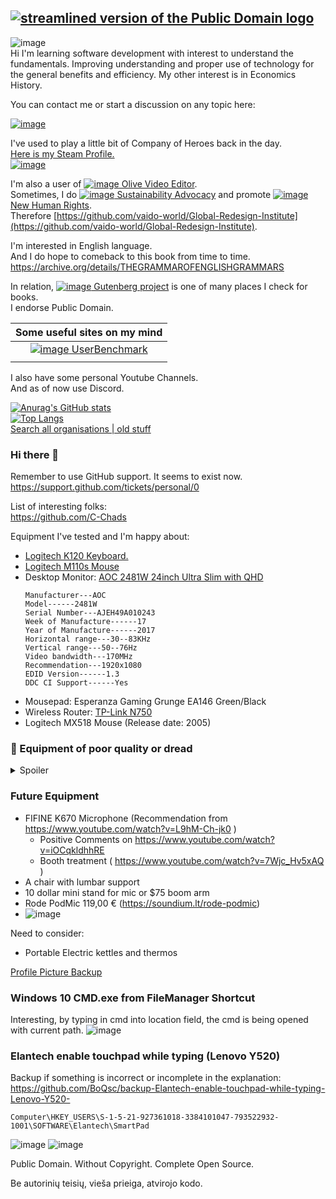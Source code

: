 [![streamlined version of the Public Domain logo](https://openclipart.org/image/400px/211358)](https://openclipart.org/detail/211358/public-domain-logo)  
---
![image](https://user-images.githubusercontent.com/21064622/174440987-26fa3949-188a-4723-a064-f8a5d97ec30e.png)  
Hi I'm learning software development with interest to understand the fundamentals. 
Improving understanding and proper use of technology for the general benefits and efficiency.
My other interest is in Economics History.

You can contact me or start a discussion on any topic here:  

[![image](https://user-images.githubusercontent.com/21064622/174441705-82e2f6c2-52c7-42d5-94ba-23a02b22f2d3.png)](https://github.com/orgs/vaido-world/discussions)

I've used to play a little bit of Company of Heroes back in the day.  
[Here is my Steam Profile.  
![image](https://user-images.githubusercontent.com/21064622/174442066-7ed757c4-57e3-4431-acfe-fb9461930616.png)](https://steamcommunity.com/profiles/76561198072601792)

I'm also a user of [![image](https://user-images.githubusercontent.com/21064622/174442531-db9f3202-ddd2-44d8-bc77-0190aba2f98d.png)
Olive Video Editor](https://github.com/olive-editor/olive).  
Sometimes, I do [![image](https://user-images.githubusercontent.com/21064622/174442828-651156eb-f2ee-4f4f-af18-90034b0de9c5.png)
Sustainability Advocacy](https://forum.tzm.community/) and promote [![image](https://user-images.githubusercontent.com/21064622/174443105-ff57de4f-8275-4053-a2d8-d8adfb4f675f.png)
New Human Rights](http://www.thenewhumanrightsmovement.com/).  
Therefore [https://github.com/vaido-world/Global-Redesign-Institute](https://github.com/vaido-world/Global-Redesign-Institute).

I'm interested in English language.  
And I do hope to comeback to this book from time to time.  
https://archive.org/details/THEGRAMMAROFENGLISHGRAMMARS

In relation, [![image](https://user-images.githubusercontent.com/21064622/174443975-4fbe92e5-22fe-489a-a3b3-1fc56212252b.png)
Gutenberg project](https://www.gutenberg.org/) is one of many places I check for books.  
I endorse Public Domain.

|           Some useful sites on my mind          |
|:-----------------------------------------------:|
| [![image][9] UserBenchmark](https://www.userbenchmark.com/) |
|           |

[9]:https://user-images.githubusercontent.com/21064622/174444950-014ec747-13f5-4594-80ac-4181f5377182.png

I also have some personal Youtube Channels.  
And as of now use Discord.

[![Anurag's GitHub stats](https://github-readme-stats.vercel.app/api?username=boqsc&show_icons=true&theme=merko)](#)     
[![Top Langs](https://github-readme-stats.vercel.app/api/top-langs/?username=boqsc&layout=compact&theme=merko)](#)    
[Search all organisations | old stuff](https://github.com/search?q=filename%3A*_line_interface.d+language%3Ad+user%3Aboqsc+org%3Aclanguage-org++org%3Adashtopaneldev++org%3AFeldoworh++org%3AGarbageProjects++org%3Ainternationl++org%3Anon-copyrighted++org%3Aprocessor-programming-language++org%3APublicdomain-org++org%3APurposeTechnology++org%3Avaido-world++org%3AWebCitation++org%3Awoodedworld)

### Hi there 👋

<!--
**BoQsc/BoQsc** is a ✨ _special_ ✨ repository because its `README.md` (this file) appears on your GitHub profile.

Here are some ideas to get you started:

- 🔭 I’m currently working on ...
- 🌱 I’m currently learning ...
- 👯 I’m looking to collaborate on ...
- 🤔 I’m looking for help with ...
- 💬 Ask me about ...
- 📫 How to reach me: ...
- 😄 Pronouns: ...
- ⚡ Fun fact: ...
-->

Remember to use GitHub support. It seems to exist now.  
https://support.github.com/tickets/personal/0

List of interesting folks:  
https://github.com/C-Chads


Equipment I've tested and I'm happy about:
* [Logitech K120 Keyboard.](https://www.logitech.com/en-roeu/products/keyboards/k120-usb-standard-computer.html)
* [Logitech M110s Mouse](https://www.logitech.com/en-roeu/products/mice/m110-silent-corded-mouse.910-005488.html)
* Desktop Monitor: [AOC 2481W 24inch Ultra Slim with QHD](https://eu.aoc.com/en/products/monitors/i2481fxh)
  ```
  Manufacturer---AOC
  Model------2481W
  Serial Number---AJEH49A010243
  Week of Manufacture------17
  Year of Manufacture------2017
  Horizontal range---30--83KHz
  Vertical range---50--76Hz
  Video bandwidth---170MHz
  Recommendation---1920x1080
  EDID Version------1.3
  DDC CI Support------Yes
  ```
* Mousepad: Esperanza Gaming Grunge EA146 Green/Black
* Wireless Router: [TP-Link N750](https://www.tp-link.com/us/home-networking/wifi-router/tl-wdr4300/)
* Logitech MX518 Mouse (Release date: 2005)

### 🚫 Equipment of poor quality or dread 


<details>
  <summary>Spoiler</summary>
  

Earphones/earbuds/headphones:
 |  Name                                                              | Frequency Range | Impedance | Sensitivity | Max Power Input | Plug Type | Note | Price |
 | ----------- | ----------- | ----------- | ----------- |----------- | ----------- | ----------- | ----------- |
 | ![image](https://user-images.githubusercontent.com/21064622/138446627-7ef70f73-b663-4d28-aa50-cab9777a37ba.png) Tomig earphones                                                     | 20Hz-20Khz      | 32Ω+3% | 105dB±3db | 20mW | 3.5mm stereo | Cable near the plug broke (no safety around cable plug) | ~9 € |
 |  ![image](https://user-images.githubusercontent.com/21064622/138464279-8f6fea7b-a882-4191-9cef-07d8bc00f5b3.png) Esperanza EH146K Lollipop with 1.2 meters cable and 3.5mm stereo jack      | 20Hz-20Khz      | 32Ω+3% | 105dB±3db | 20mW | 3.5mm stereo | Poor sound and no in-ear-bass - NEVER BUY AGAIN| ~1.5 €|
 | Example                                                     | 00Hz-00Khz      | 00Ω+0% | 000dB±0db | 00mW | 0.0mm stereo | Note | ~.0 € | 

  
</details>



### Future Equipment
* FIFINE K670 Microphone (Recommendation from https://www.youtube.com/watch?v=L9hM-Ch-jk0 )
  *  Positive Comments on https://www.youtube.com/watch?v=iOCqkldhhRE
  * Booth treatment ( https://www.youtube.com/watch?v=7Wjc_Hv5xAQ )
* A chair with lumbar support
* 10 dollar mini stand for mic or $75 boom arm
* Rode PodMic 119,00 € (https://soundium.lt/rode-podmic)
* ![image](https://user-images.githubusercontent.com/21064622/172068509-2338c18f-956a-49d4-8bdf-fd1a0c405ba8.png)


Need to consider:
* Portable Electric kettles and thermos

[Profile Picture Backup](https://user-images.githubusercontent.com/21064622/132020698-aa4aea50-7f4a-494d-b73f-df18a07615ab.png)


### Windows 10 CMD.exe from FileManager Shortcut
Interesting, by typing in cmd into location field, the cmd is being opened with current path.
![image](https://user-images.githubusercontent.com/21064622/135114116-50bb4bcc-1001-4a5a-bee4-8499217607e2.png)

### Elantech enable touchpad while typing (Lenovo Y520)

Backup if something is incorrect or incomplete in the explanation: https://github.com/BoQsc/backup-Elantech-enable-touchpad-while-typing-Lenovo-Y520-
```
Computer\HKEY_USERS\S-1-5-21-927361018-3384101047-793522932-1001\SOFTWARE\Elantech\SmartPad
```
![image](https://user-images.githubusercontent.com/21064622/230782534-256570e9-3b91-4eea-baec-bf7648eab25a.png)
![image](https://user-images.githubusercontent.com/21064622/230782549-08f9a469-bef3-41a6-bf19-a1300f72400c.png)


Public Domain.
Without Copyright.
Complete Open Source.

Be autorinių teisių, vieša prieiga, atvirojo kodo.
